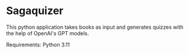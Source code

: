 # Sagaquizer

This python application takes books as input and generates quizzes with the help of OpenAI's GPT models.

Requirements: Python 3.11
